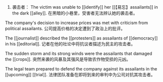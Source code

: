 1. 袭击者：
The victim was unable to [[identify]] her [[【易忘】assailants]] in the dark [[alley]].
在黑暗的小巷里，受害者无法辨认她的袭击者。

The company's decision to increase prices was met with criticism from political assailants.
公司提高价格的决定遭到了政治上的批评。

The [[journalist]] described the [[protesters]] as assailants of [[democracy]] in his [[editorial]].
记者在他的社论中将抗议者描述为民主的攻击者。

The sudden storm and its strong winds were the assailants that damaged the [[crops]].
突然来袭的风暴及其强风是导致农作物受损的元凶。

The legal team prepared to defend the company against its assailants in the [[upcoming]] [[trial]].
法律团队准备在即将到来的审判中为公司对抗其攻击者。

